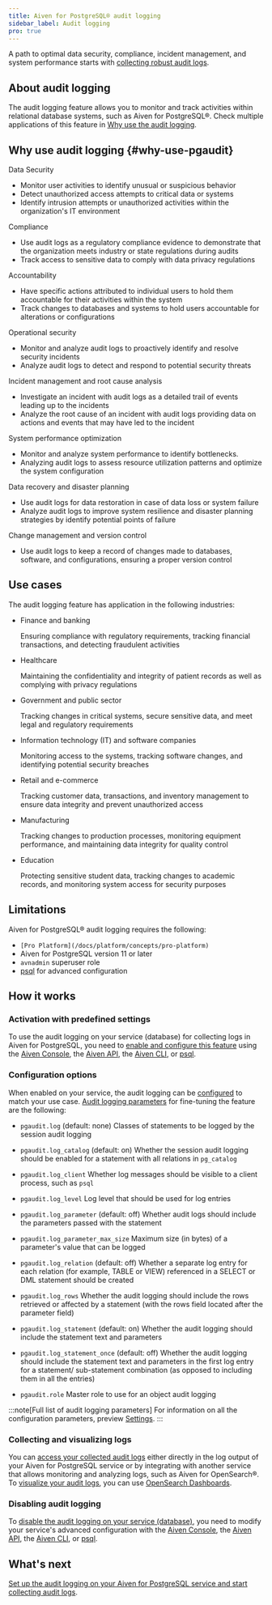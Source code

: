```yaml
---
title: Aiven for PostgreSQL® audit logging
sidebar_label: Audit logging
pro: true
---
```


A path to optimal data security, compliance, incident management, and system performance starts with [collecting robust audit logs](/docs/products/postgresql/howto/use-pg-audit-logging).

## About audit logging

The audit logging feature allows you to monitor and track activities within relational
database systems, such as Aiven for PostgreSQL®. Check multiple applications of this
feature in [Why use the audit logging](#why-use-pgaudit).

## Why use audit logging {#why-use-pgaudit}

Data Security

- Monitor user activities to identify unusual or suspicious behavior
- Detect unauthorized access attempts to critical data or systems
- Identify intrusion attempts or unauthorized activities within the organization's IT
  environment

Compliance

- Use audit logs as a regulatory compliance evidence to demonstrate that the organization
  meets industry or state regulations during audits
- Track access to sensitive data to comply with data privacy regulations

Accountability

- Have specific actions attributed to individual users to hold them accountable for their
  activities within the system
- Track changes to databases and systems to hold users accountable for alterations or
  configurations

Operational security

- Monitor and analyze audit logs to proactively identify and resolve security incidents
- Analyze audit logs to detect and respond to potential security threats

Incident management and root cause analysis

- Investigate an incident with audit logs as a detailed trail of events leading up to the
  incidents
- Analyze the root cause of an incident with audit logs providing data on actions and
  events that may have led to the incident

System performance optimization

- Monitor and analyze system performance to identify bottlenecks.
- Analyzing audit logs to assess resource utilization patterns and optimize the system
  configuration

Data recovery and disaster planning

- Use audit logs for data restoration in case of data loss or system failure
- Analyze audit logs to improve system resilience and disaster planning strategies by
  identify potential points of failure

Change management and version control

- Use audit logs to keep a record of changes made to databases, software, and
  configurations, ensuring a proper version control

## Use cases

The audit logging feature has application in the following industries:

- Finance and banking

  Ensuring compliance with regulatory requirements, tracking financial transactions, and
  detecting fraudulent activities

- Healthcare

  Maintaining the confidentiality and integrity of patient records as well as complying
  with privacy regulations

- Government and public sector

  Tracking changes in critical systems, secure sensitive data, and meet legal and
  regulatory requirements

- Information technology (IT) and software companies

  Monitoring access to the systems, tracking software changes, and identifying potential
  security breaches

- Retail and e-commerce

  Tracking customer data, transactions, and inventory management to ensure data integrity
  and prevent unauthorized access

- Manufacturing

  Tracking changes to production processes, monitoring equipment performance, and
  maintaining data integrity for quality control

- Education

  Protecting sensitive student data, tracking changes to academic records, and monitoring
  system access for security purposes

## Limitations

Aiven for PostgreSQL® audit logging requires the following:

- `[Pro Platform](/docs/platform/concepts/pro-platform)`
- Aiven for PostgreSQL version 11 or later
- `avnadmin` superuser role
- [psql](https://www.postgresql.org/docs/current/app-psql.html) for advanced configuration

## How it works

### Activation with predefined settings

To use the audit logging on your service (database) for collecting logs in Aiven for
PostgreSQL, you need to
[enable and configure this feature](/docs/products/postgresql/howto/use-pg-audit-logging)
using the [Aiven Console](https://console.aiven.io), the
[Aiven API](https://api.aiven.io/doc/), the [Aiven CLI](/docs/tools/cli), or
[psql](https://www.postgresql.org/docs/current/app-psql.html).

### Configuration options

When enabled on your service, the audit logging can be
[configured](/docs/products/postgresql/howto/use-pg-audit-logging) to match your use case.
[Audit logging parameters](https://github.com/pgaudit/pgaudit/tree/6afeae52d8e4569235bf6088e983d95ec26f13b7#readme)
for fine-tuning the feature are the following:

- `pgaudit.log` (default: none)
  Classes of statements to be logged by the session audit logging

- `pgaudit.log_catalog` (default: on)
  Whether the session audit logging should be enabled for a statement with all relations
  in `pg_catalog`

- `pgaudit.log_client`
  Whether log messages should be visible to a client process, such as `psql`

- `pgaudit.log_level`
  Log level that should be used for log entries

- `pgaudit.log_parameter` (default: off)
  Whether audit logs should include the parameters passed with the statement

- `pgaudit.log_parameter_max_size`
  Maximum size (in bytes) of a parameter's value that can be logged

- `pgaudit.log_relation` (default: off)
  Whether a separate log entry for each relation (for example, TABLE or VIEW) referenced
  in a SELECT or DML statement should be created

- `pgaudit.log_rows`
  Whether the audit logging should include the rows retrieved or affected by a statement
  (with the rows field located after the parameter field)

- `pgaudit.log_statement` (default: on)
  Whether the audit logging should include the statement text and parameters

- `pgaudit.log_statement_once` (default: off)
  Whether the audit logging should include the statement text and parameters in the first
  log entry for a statement/ sub-statement combination (as opposed to including them in
  all the entries)

- `pgaudit.role`
  Master role to use for an object audit logging

:::note[Full list of audit logging parameters]
For information on all the configuration parameters, preview
[Settings](https://github.com/pgaudit/pgaudit/tree/6afeae52d8e4569235bf6088e983d95ec26f13b7#readme).
:::

### Collecting and visualizing logs

You can
[access your collected audit logs](/docs/products/postgresql/howto/use-pg-audit-logging)
either directly in the log output of your Aiven for PostgreSQL service or by integrating
with another service that allows monitoring and analyzing logs, such as Aiven for
OpenSearch®. To
[visualize your audit logs](/docs/products/postgresql/howto/use-pg-audit-logging), you can
use [OpenSearch Dashboards](/docs/products/opensearch/dashboards).

### Disabling audit logging

To
[disable the audit logging on your service (database)](/docs/products/postgresql/howto/use-pg-audit-logging),
you need to modify your service's advanced configuration with the
[Aiven Console](https://console.aiven.io), the [Aiven API](https://api.aiven.io/doc/), the
[Aiven CLI](/docs/tools/cli), or
[psql](https://www.postgresql.org/docs/current/app-psql.html).

## What's next

[Set up the audit logging on your Aiven for PostgreSQL service and start collecting audit logs](/docs/products/postgresql/howto/use-pg-audit-logging).
